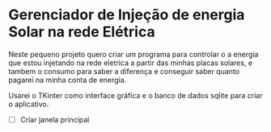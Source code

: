 # Gerenciador de Injeção de energia Solar na rede Elétrica

Neste pequeno projeto quero criar um programa para controlar o a energia que estou injetando na rede eletrica a partir das minhas placas solares, e tambem o consumo para saber a diferença e conseguir saber quanto pagarei na minha conta de energia.

Usarei o TKinter como interface gráfica e o banco de dados sqlite para criar o aplicativo.

- [ ] Criar janela principal